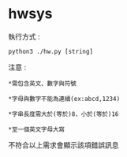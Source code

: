 # hwsys

執行方式 : 
```
python3 ./hw.py [string]
```


注意 : 

	*需包含英文、數字與符號

	*字母與數字不能為連續(ex:abcd,1234)

	*字串長度需大於(等於)8，小於(等於)16

	*至一個英文字母大寫

不符合以上需求會顯示該項錯誤訊息